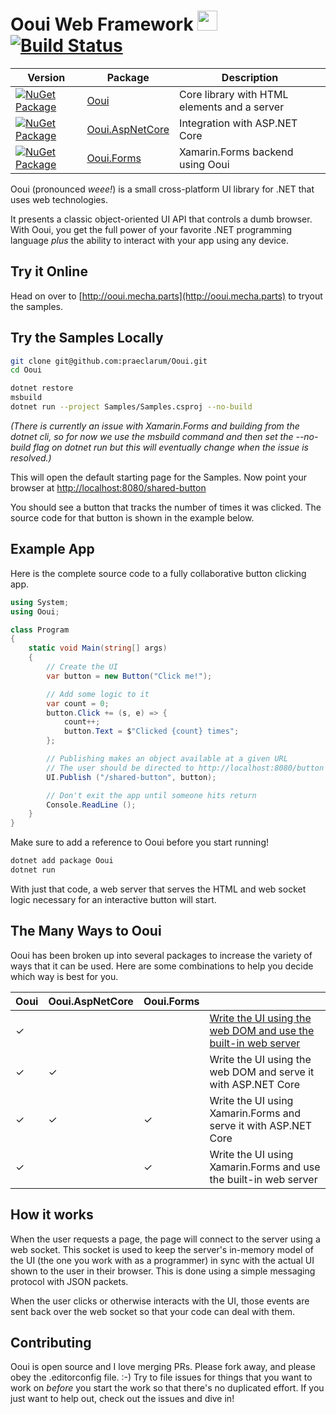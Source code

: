 # Ooui Web Framework <img src="https://raw.githubusercontent.com/praeclarum/Ooui/master/Documentation/Icon.png" height="32"> [![Build Status](https://www.bitrise.io/app/86585e168136767d/status.svg?token=G9Svvnv_NvG40gcqu48RNQ)](https://www.bitrise.io/app/86585e168136767d)

| Version | Package | Description |
| ------- | ------- | ----------- |
| [![NuGet Package](https://img.shields.io/nuget/v/Ooui.svg)](https://www.nuget.org/packages/Ooui) | [Ooui](https://www.nuget.org/packages/Ooui) | Core library with HTML elements and a server |
| [![NuGet Package](https://img.shields.io/nuget/v/Ooui.AspNetCore.svg)](https://www.nuget.org/packages/Ooui.AspNetCore) | [Ooui.AspNetCore](https://www.nuget.org/packages/Ooui.AspNetCore) | Integration with ASP.NET Core |
| [![NuGet Package](https://img.shields.io/nuget/v/Ooui.Forms.svg)](https://www.nuget.org/packages/Ooui.Forms) | [Ooui.Forms](https://www.nuget.org/packages/Ooui.Forms) | Xamarin.Forms backend using Ooui |

Ooui (pronounced *weee!*) is a small cross-platform UI library for .NET that uses web technologies.

It presents a classic object-oriented UI API that controls a dumb browser. With Ooui, you get the full power of your favorite .NET programming language *plus* the ability to interact with your app using any device.


## Try it Online

Head on over to [http://ooui.mecha.parts](http://ooui.mecha.parts) to tryout the samples.


## Try the Samples Locally

```bash
git clone git@github.com:praeclarum/Ooui.git
cd Ooui

dotnet restore
msbuild
dotnet run --project Samples/Samples.csproj --no-build
```

*(There is currently an issue with Xamarin.Forms and building from the dotnet cli, so for now we use the msbuild command and then set the --no-build flag on dotnet run but this will eventually change when the issue is resolved.)*

This will open the default starting page for the Samples. Now point your browser at [http://localhost:8080/shared-button](http://localhost:8080/shared-button)

You should see a button that tracks the number of times it was clicked. The source code for that button is shown in the example below.


## Example App

Here is the complete source code to a fully collaborative button clicking app.

```csharp
using System;
using Ooui;

class Program
{
    static void Main(string[] args)
    {
        // Create the UI
        var button = new Button("Click me!");

        // Add some logic to it
        var count = 0;
        button.Click += (s, e) => {
            count++;
            button.Text = $"Clicked {count} times";
        };

        // Publishing makes an object available at a given URL
        // The user should be directed to http://localhost:8080/button
        UI.Publish ("/shared-button", button);

        // Don't exit the app until someone hits return
        Console.ReadLine ();
    }
}
```

Make sure to add a reference to Ooui before you start running!

```bash
dotnet add package Ooui
dotnet run
```

With just that code, a web server that serves the HTML and web socket logic necessary for an interactive button will start.



## The Many Ways to Ooui

Ooui has been broken up into several packages to increase the variety of ways that it can be used. Here are some combinations to help you decide which way is best for you.

<table>
<thead><tr><th>Ooui</th><th>Ooui.AspNetCore</th><th>Ooui.Forms</th><th></th></tr></thead>

<tr>
<td>&check;</td><td></td><td></td><td><a href="https://github.com/praeclarum/Ooui/wiki/Write-the-UI-using-the-web-DOM-and-use-the-built-in-web-server">Write the UI using the web DOM and use the built-in web server</a></td>
</tr>
<tr>
<td>&check;</td><td>&check;</td><td></td><td>Write the UI using the web DOM and serve it with ASP.NET Core</td>
</tr>
<tr>
<td>&check;</td><td>&check;</td><td>&check;</td><td>Write the UI using Xamarin.Forms and serve it with ASP.NET Core</td>
</tr>
<tr>
<td>&check;</td><td></td><td>&check;</td><td>Write the UI using Xamarin.Forms and use the built-in web server</td>
</tr>

</table>


## How it works

When the user requests a page, the page will connect to the server using a web socket. This socket is used to keep the server's in-memory model of the UI (the one you work with as a programmer) in sync with the actual UI shown to the user in their browser. This is done using a simple messaging protocol with JSON packets.

When the user clicks or otherwise interacts with the UI, those events are sent back over the web socket so that your code can deal with them.


## Contributing

Ooui is open source and I love merging PRs. Please fork away, and please obey the .editorconfig file. :-) Try to file issues for things that you want to work on *before* you start the work so that there's no duplicated effort. If you just want to help out, check out the issues and dive in!
